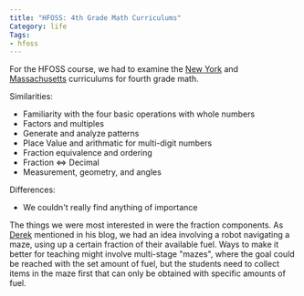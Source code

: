 ```yaml
---
title: "HFOSS: 4th Grade Math Curriculums"
Category: life
Tags:
- hfoss
---
```


For the HFOSS course, we had to examine the [New York] and [Massachusetts] curriculums for fourth grade math.

Similarities:

- Familiarity with the four basic operations with whole numbers
- Factors and multiples
- Generate and analyze patterns
- Place Value and arithmatic for multi-digit numbers
- Fraction equivalence and ordering
- Fraction &lt;=&gt; Decimal
- Measurement, geometry, and angles

Differences:

- We couldn't really find anything of importance

The things we were most interested in were the fraction components. As [Derek] mentioned in his blog, we had an idea involving a robot navigating a maze, using up a certain fraction of their available fuel. Ways to make it better for teaching might involve multi-stage "mazes", where the goal could be reached with the set amount of fuel, but the students need to collect items in the maze first that can only be obtained with specific amounts of fuel.

[New York]: http://hfoss-fossrit.rhcloud.com/static/decks/nysp12cclsmath-grade4only.pdf
[Massachusetts]: http://hfoss-fossrit.rhcloud.com/static/decks/MA-0111-grade4only.pdf
[Derek]: http://blog.gonyeo.com/hfoss-curriculum.html
